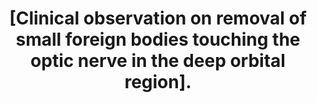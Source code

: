 ---
layout: page
title: " [Clinical observation on removal of small foreign bodies touching the optic nerve in the deep orbital region]."
breadcrumb: true
categories:
    - publication
## publication related information
pub:
    authors: " Yanming Tian, Junling Wang, Sheng Yang, Lei Qiao, Peng Li, Xiaowei Gao, Yan Ju, Xidong Yan, Bing Ren,  Yujie Yang"
    journal: " [Zhonghua yan ke za zhi] Chinese journal of ophthalmology"
    date: 2014-05
    volume:  50
    pages:  360--363
    number:  5
    abstract: " OBJECTIVE: To evaluate the treatment and therapeutic efficacy of extraction of deep intra-orbital little foreign bodies touching the optic nerve. METHODS: In this retrospective study, the clinical data of 5 deep intra-orbital little foreign bodies cases were recorded from 2008 to 2012 in Eye Center, PLA 474th Hospital. The treatment and therapeutic effect were analyzed. RESULT: The properties of the foreigen bodies in these 5 cases weremetallic in 4 cases and nonmetallic in 1 cases. The preoperative visual acurity were no light perception  in 3 cases, light perception in 1 case, and hand movement in 1 case. The complications included vitreous hemorrhage which had been temponaded with silicon oil in other hospital (1 case), traumatic cataract, retinal and choroid detachment (1 case), traumatic retinal detachment and vitreous hemorrhage (2 cases). In all the cases, computed tomography (CT) indicated deep orbital foreign bodies touching the optic nerve, and clinical manifestations showed optic nerve injuries. The Foreign bodies were extracted successfully in all the cases. The postoperative visual acuity improved in 3 cases, however 2 cases remained blind.  CONCLUSIONS: Carefully positioned with CT preoperatively, Deep intra-orbital little foreign bodies touching the optic nerve could be exctracted by lateral orbitotomy and the vision could improve in some patients.,"
---